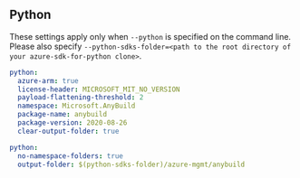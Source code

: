 ## Python

These settings apply only when `--python` is specified on the command line.
Please also specify `--python-sdks-folder=<path to the root directory of your azure-sdk-for-python clone>`.

```yaml $(python)
python:
  azure-arm: true
  license-header: MICROSOFT_MIT_NO_VERSION
  payload-flattening-threshold: 2
  namespace: Microsoft.AnyBuild
  package-name: anybuild
  package-version: 2020-08-26
  clear-output-folder: true
```

```yaml $(python)
python:
  no-namespace-folders: true
  output-folder: $(python-sdks-folder)/azure-mgmt/anybuild
```
